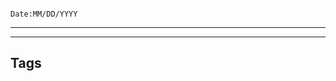                                                                  Date:MM/DD/YYYY
---



---

## Tags

